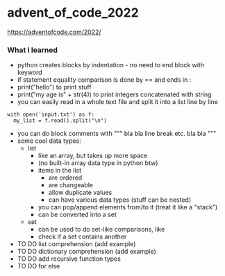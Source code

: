 # advent_of_code_2022
https://adventofcode.com/2022/
### What I learned
* python creates blocks by indentation - no need to end block with keyword
* if statement equality comparison is done by == and ends in :
* print("hello") to print stuff
* print("my age is" + str(4)) to print integers concatenated with string
* you can easily read in a whole text file and split it into a list line by line
```
with open('input.txt') as f:
  my_list = f.read().split("\n")
```
* you can do block comments with """ bla bla line break etc. bla bla """
* some cool data types:
  * list
    * like an array, but takes up more space
    * (no built-in array data type in python btw)
    * items in the list
      * are ordered
      * are changeable
      * allow duplicate values
      * can have various data types (stuff can be nested)
    * you can pop/append elements from/to it (treat it like a "stack")
    * can be converted into a set
  * set
    * can be used to do set-like comparisons, like
    * check if a set contains another
* TO DO list comprehension (add example)
* TO DO dictionary comprehension (add example)
* TO DO add recursive function types
* TO DO for else